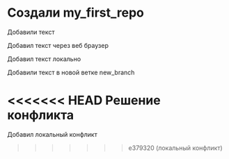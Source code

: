 ﻿# Создали my_first_repo

Добавили текст

Добавил текст через веб браузер

Добавил текст локально

Добавили текст в новой ветке new_branch

<<<<<<< HEAD
Решение конфликта
=======
Добавил локальный конфликт
>>>>>>> e379320 (локальный конфликт)
